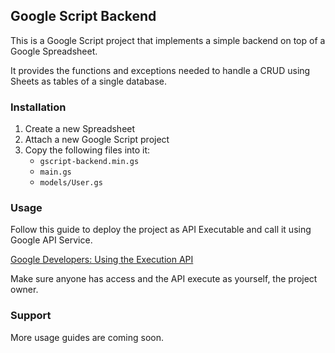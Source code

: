 ## Google Script Backend

This is a Google Script project that implements a simple backend on top of a Google Spreadsheet.

It provides the functions and exceptions needed to handle a CRUD using Sheets as tables of a single database.

### Installation

1. Create a new Spreadsheet
2. Attach a new Google Script project
3. Copy the following files into it:
   - `gscript-backend.min.gs`
   - `main.gs`
   - `models/User.gs`

### Usage

Follow this guide to deploy the project as API Executable and call it using Google API Service.

[Google Developers: Using the Execution API](https://developers.google.com/apps-script/guides/rest/api)

Make sure anyone has access and the API execute as yourself, the project owner.

### Support

More usage guides are coming soon.
